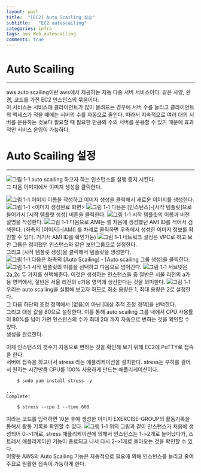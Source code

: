```yaml
---
layout: post
title:  "[EC2] Auto Scailing 실습"
subtitle:   "EC2 autoscailing"
categories: infra
tags: aws Web autoscailing
comments: true
---
```


# Auto Scailing
---
aws auto scailing이란 aws에서 제공하는 자동 다중 서버 서비스이다. 같은 사양, 환경, 코드를 가진 EC2 인스턴스의 묶음이다.  
이 서비스는 서비스에 클라이언트가 많이 몰려드는 경우에 서버 수를 늘리고 클라이언트의 엑세스가 적을 때에는 서버의 수를 자동으로 줄인다. 따라서 지속적으로 여러 대의 서버를 운용하는 것보다 필요할 때 필요한 만큼의 수의 서버를 운용할 수 있기 때문에 효과적인 서비스 운영이 가능하다.  
  
# Auto Scailing 설정
---
  ![그림 1-1](http://jin-hw.github.io/assets/img/aws/2020-09-14/1-1.PNG)
auto scailing 하고자 하는 인스턴스를 실행 중지 시킨다.  
그 다음 이미지에서 이미지 생성을 클릭한다.  

  ![그림 1-1](http://jin-hw.github.io/assets/img/aws/2020-09-14/1-2.PNG)
이미지 이름을 작성하고 이미지 생성을 클릭해서 새로운 이미지를 생성한다.
  ![그림 1-1](http://jin-hw.github.io/assets/img/aws/2020-09-14/1-3.PNG)
<이미지 생성완료 화면>
  ![그림 1-1](http://jin-hw.github.io/assets/img/aws/2020-09-14/1-4.PNG)
다음은 [인스턴스]-[시작 템플릿]으로 들어가서 [시작 템플릿 생성] 버튼을 클릭한다.
  ![그림 1-1](http://jin-hw.github.io/assets/img/aws/2020-09-14/1-5.PNG)
시작 템플릿의 이름과 버전 설명을 작성한다.
  ![그림 1-1](http://jin-hw.github.io/assets/img/aws/2020-09-14/1-6.PNG)
다음으로 AMI는 젤 처음에 생성했던 AMI ID를 적어서 검색한다.
(좌측의 [이미지]-[AMI] 를 차례로 클릭하면 우측에서 생성한 이미지 정보를 확인할 수 있다. 거기서 AMI ID를 확인가능)
  ![그림 1-1](http://jin-hw.github.io/assets/img/aws/2020-09-14/1-7.PNG)
네트워크 설정은 VPC로 하고 보안 그룹은 정지했던 인스턴스와 같은 보안그룹으로 설정한다.  
그리고 [시작 템플릿 생성]을 클릭해서 템플릿을 생성한다.  
  ![그림 1-1](http://jin-hw.github.io/assets/img/aws/2020-09-14/1-8.PNG)
다음은 좌측의 [Auto Scailing] - [Auto scailing 그룹 생성]을 클릭한다. 
  ![그림 1-1](http://jin-hw.github.io/assets/img/aws/2020-09-14/1-9.PNG)
시작 템플릿의 이름을 선택하고 다음으로 넘어간다.
  ![그림 1-1](http://jin-hw.github.io/assets/img/aws/2020-09-14/1-10.PNG)
서브넷은 2a,2c 두 가지를 선택해준다. 이것은 생성하는 인스턴스들 중 절반은 서울 리전의 a가용 영역에서, 절반은 서울 리전의 c가용 영역에 생선한다는 것을 의미한다.
  ![그림 1-1](http://jin-hw.github.io/assets/img/aws/2020-09-14/1-1.PNG)
우리는 auto scailing을 실험해 보고자 하므로 최소 용량은 1, 최대 용량은 2로 설정한다.  
그 다음 하단의 조정 정책에서 [없음]이 아닌 [대상 추적 조정 정책]을 선택한다.  
그리고 대상 값을 80으로 설정한다. 이를 통해 auto scailing 그룹 내에서 CPU 사용률이 80%를 넘어 가면 인스턴스의 수가 최대 2대 까지 자동으로 변하는 것을 확인할 수 있다.  
생성을 완료한다.  
  
이제 인스턴스의 갯수가 자동으로 변하는 것을 확인해 보기 위해 EC2에 PuTTY로 접속을 한다.  
서버에 접속을 하고나서 stress 라는 애플리케이션을 설치한다. stress는 부하를 걸어서 원하는 시간만큼 CPU를 100% 사용하게 만드는 애플리케이션이다.
```git
	$ sudo yum install stress -y

...
Complete!

	$ stress --cpu 1 --time 600
```
이라는 코드를 입력하면 10분 후에 생성한 이미지 EXERCISE-GROUP의 활동기록을 통해서 활동 기록을 확인할 수 있다.
  ![그림 1-1](http://jin-hw.github.io/assets/img/aws/2020-09-14/1-12.PNG)
위의 그림과 같이 인스턴스가 처음에 생성되어 0->1개로, stress 애플리케이션에 의해서 인스턴스는 1->2개로 늘어났다가, 스트레서 애플리케이션 기능이 종료되고 나서 다시 2->1개로 돌아오는 것을 확인할 수 있다.  
이렇듯 AWS의 Auto Scailing 기능은 자동적으로 필요에 의해 인스턴스를 늘리고 줄여주므로 원활한 접속이 가능하게 한다.